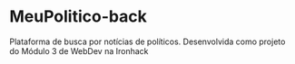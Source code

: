 # MeuPolitico-back
Plataforma de busca por notícias de políticos. Desenvolvida como projeto do Módulo 3 de WebDev na Ironhack

